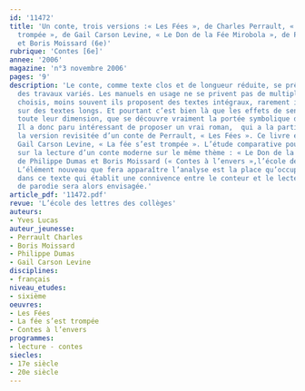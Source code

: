 ```yaml
---
id: '11472'
title: 'Un conte, trois versions :« Les Fées », de Charles Perrault, « La fée s’est
  trompée », de Gail Carson Levine, « Le Don de la Fée Mirobola », de Philippe Dumas
  et Boris Moissard (6e)'
rubrique: 'Contes [6e]'
annee: '2006'
magazine: 'n°3 novembre 2006'
pages: '9'
description: 'Le conte, comme texte clos et de longueur réduite, se prête bien à
  des travaux variés. Les manuels en usage ne se privent pas de multiplier les morceaux
  choisis, moins souvent ils proposent des textes intégraux, rarement ils font travailler
  sur des textes longs. Et pourtant c’est bien là que les effets de sens prennent
  toute leur dimension, que se découvre vraiment la portée symbolique d’un récit…
  Il a donc paru intéressant de proposer un vrai roman,  qui a la particularité d’être
  la version revisitée d’un conte de Perrault, « Les Fées ». Ce livre est celui de
  Gail Carson Levine, « La fée s’est trompée ». L’étude comparative pourra déboucher
  sur la lecture d’un conte moderne sur le même thème : « Le Don de la fée Mirobola »
  de Philippe Dumas et Boris Moissard (« Contes à l’envers »,l’école des loisirs).
  L’élément nouveau que fera apparaître l’analyse est la place qu’occupe le narrateur
  dans ce texte qui établit une connivence entre le conteur et le lecteur. La notion
  de parodie sera alors envisagée.'
article_pdf: '11472.pdf'
revue: 'L’école des lettres des collèges'
auteurs:
- Yves Lucas
auteur_jeunesse:
- Perrault Charles
- Boris Moissard
- Philippe Dumas
- Gail Carson Levine
disciplines:
- français
niveau_etudes:
- sixième
oeuvres:
- Les Fées 
- La fée s’est trompée
- Contes à l’envers
programmes:
- lecture - contes
siecles:
- 17e siècle
- 20e siècle
---
```

